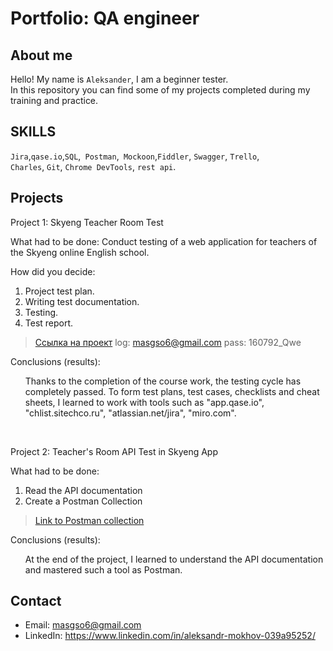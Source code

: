 # Portfolio: QA engineer

## About me

Hello! My name is ``Aleksander``, I am a beginner tester. <br>
In this repository you can find some of my projects completed during my training and practice.
<br>

## SKILLS
``Jira``,``qase.io``,``SQL``,`` Postman``,`` Mockoon``,``Fiddler``, ``Swagger``, ``Trello``, <br>
 ``Charles``, ``Git``, ``Chrome DevTools``, ``rest api``.




## Projects

<p> Project 1: Skyeng Teacher Room Test</p>
<p>What had to be done:
Conduct testing of a web application for teachers of the Skyeng online English school.<p>
  </ol>

<p>How did you decide: <p>
<ol>
  <li>Project test plan.</li>
  <li>Writing test documentation.</li>
  <li>Testing.</li>
  <li>Test report.</li>
</ol>

> <a href="https://aleksandr1992.atlassian.net/wiki/spaces/~6376a5f9de5cdaba3a668c55/pages/3702785/1+2">Ссылка на проект</a>
> log: masgso6@gmail.com
> pass: 160792_Qwe
 
 <p>Conclusions (results):<p>
<ol>
 Thanks to the completion of the course work, the testing cycle has completely passed.
  To form test plans, test cases, checklists and cheat sheets, I learned to work with tools such as
  "app.qase.io", "chlist.sitechco.ru", "atlassian.net/jira", "miro.com".
</ol>


<br> 

<p> Project 2: Teacher's Room API Test in Skyeng App</p>
<p>What had to be done:<p>
<ol>
  <li>Read the API documentation</li>
  <li>Create a Postman Collection</li>
</ol>


>  <a href="https://github.com/AleksandrMokhov/portfolio/blob/main/30%2020_48_32644ed42073dc14.41788337%D0%9A%D1%83%D1%80%D1%81%D0%BE%D0%B2%D0%B0%D1%8F2%D0%9C%D0%BE%D1%85%D0%BE%D0%B2%D0%90%D0%A1.postman_collection.json">Link to Postman collection</a>
 
 <p>Conclusions (results):<p>
<ol>
At the end of the project, I learned to understand the API documentation and mastered such a tool as Postman.
</ol>



## Contact 
- Email: masgso6@gmail.com
- LinkedIn: https://www.linkedin.com/in/aleksandr-mokhov-039a95252/
